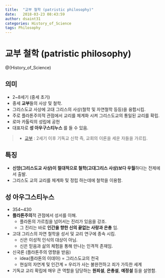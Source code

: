 ```yaml
---
title:  "교부 철학 (patristic philosophy)"
date:   2018-03-23 08:43:59
author: dsaint31
categories: History_of_Science
tags: Philosophy
---
```


# 교부 철학 (patristic philosophy)
@(History_of_Science)

## 의미
* 2~8세기 (중세 초기)
* 중세 **교부**들의 사상 및 철학.
* 그리스도교 사상에 고대 그리스의 사상(철학 및 자연철학 등등)을 융합시킴.
* 주로 플라톤주의적 관점에서 교리를 체계화 시켜 그리스도교의 통일된 교리를 확립.
*  로마 카톨릭의 성립에 공헌 
*  대표자로 **성 아우구스티누스** 를 들 수 있음.

> * [교부](https://ko.wikipedia.org/wiki/%EA%B5%90%EB%B6%80) : 2세기 이후 기독교 신학 즉, 교회의 이론을 세운 자들을 가르킴.

## 특징
* **신앙(그리스도교 사상)이 절대적으로 철학(고대그리스 사상)보다 우월**하다는 전제에서 출발.
* 그리스도 교의 교리를 체계화 및 정립 하는데에 철학을 이용함.

## 성 아우그스티누스
* 354~430
* **플라톤주의**적 관점에서 성서를 이해.
  * 플라톤의 가르침을 넘어서는 진리가 있음을 강조.
  * 그 진리는 바로 **인간을 향한 신의 끝없는 사랑과 은총** 임. 
* 고대 그리스의 자연 철학을 성서 및 교리 연구에 종속 시킴.
  * 신은 이성적 인식의 대상이 아님.
  * 신은 믿음과 삶의 체험을 통해 만나는 인격적 존재임.
* 신국론 (플라톤주의 영향을 받음)
  * idea(플라톤의 이데아) = 그리스도교의 천국
  * 현실의 자연계 및 인간계 = 우리가 사는 불완전하고 죄가 가득한 세계
* 기독교 교리 확립에 매우 큰 역할을 담당하는 **원죄설**, **은총설**, **예정설** 등을 설명함. 
